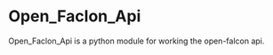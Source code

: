 Open_Faclon_Api
================================================================
Open_Faclon_Api is a python module for working the open-falcon api.
